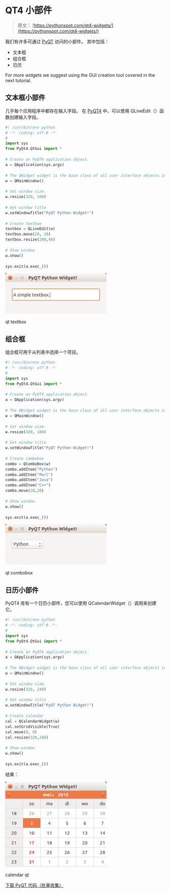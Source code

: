 # QT4 小部件

> 原文： [https://pythonspot.com/qt4-widgets/](https://pythonspot.com/qt4-widgets/)

我们有许多可通过 [PyQT](https://pythonspot.com/pyqt4/) 访问的小部件。 其中包括：

*   文本框
*   组合框
*   日历

For more widgets we suggest using the GUI creation tool covered in the next tutorial.

## 文本框小部件

几乎每个应用程序中都存在输入字段。 在 [PyQT4](https://pythonspot.com/pyqt4/) 中，可以使用 QLineEdit（）函数创建输入字段。

```py
#! /usr/bin/env python
# -*- coding: utf-8 -*-
#
import sys
from PyQt4.QtGui import *

# Create an PyQT4 application object.
a = QApplication(sys.argv)

# The QWidget widget is the base class of all user interface objects in PyQt4.
w = QMainWindow()

# Set window size.
w.resize(320, 100)

# Set window title
w.setWindowTitle("PyQT Python Widget!")

# Create textbox
textbox = QLineEdit(w)
textbox.move(20, 20)
textbox.resize(280,40)

# Show window
w.show()

sys.exit(a.exec_())

```

![qt textbox](img/8e1ee291a6d4a348a3629298a80fefbd.jpg)

qt textbox

## 组合框

组合框可用于从列表中选择一个项目。

```py
#! /usr/bin/env python
# -*- coding: utf-8 -*-
#
import sys
from PyQt4.QtGui import *

# Create an PyQT4 application object.
a = QApplication(sys.argv)

# The QWidget widget is the base class of all user interface objects in PyQt4.
w = QMainWindow()

# Set window size.
w.resize(320, 100)

# Set window title
w.setWindowTitle("PyQT Python Widget!")

# Create combobox
combo = QComboBox(w)
combo.addItem("Python")
combo.addItem("Perl")
combo.addItem("Java")
combo.addItem("C++")
combo.move(20,20)

# Show window
w.show()

sys.exit(a.exec_())

```

![qt combobox](img/cb9724ae989ef2c079731874772a1798.jpg)

qt combobox

## 日历小部件

PyQT4 库有一个日历小部件，您可以使用 QCalendarWidget（）调用来创建它。

```py
#! /usr/bin/env python
# -*- coding: utf-8 -*-
#
import sys
from PyQt4.QtGui import *

# Create an PyQT4 application object.
a = QApplication(sys.argv)

# The QWidget widget is the base class of all user interface objects in PyQt4.
w = QMainWindow()

# Set window size.
w.resize(320, 240)

# Set window title
w.setWindowTitle("PyQT Python Widget!")

# Create calendar
cal = QCalendarWidget(w)
cal.setGridVisible(True)
cal.move(0, 0)
cal.resize(320,240)

# Show window
w.show()

sys.exit(a.exec_())

```

结果：

![calendar qt](img/ab786df4859e36d6feeabac1f97dc5f2.jpg)

calendar qt

[下载 PyQT 代码（批量收集）](https://pythonspot.com/python-qt-examples/)